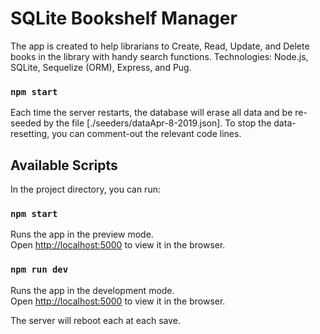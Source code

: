 # SQLite Bookshelf Manager

The app is created to help librarians to Create, Read, Update, and Delete books in the library with handy search functions.
Technologies: Node.js, SQLite, Sequelize (ORM), Express, and Pug.

### `npm start`

Each time the server restarts, the database will erase all data and be re-seeded by the file [./seeders/dataApr-8-2019.json]. To stop the data-resetting, you can comment-out the relevant code lines.

## Available Scripts

In the project directory, you can run:

### `npm start`

Runs the app in the preview mode.<br>
Open [http://localhost:5000](http://localhost:5000) to view it in the browser.

### `npm run dev`

Runs the app in the development mode.<br>
Open [http://localhost:5000](http://localhost:5000) to view it in the browser.

The server will reboot each at each save.<br>
